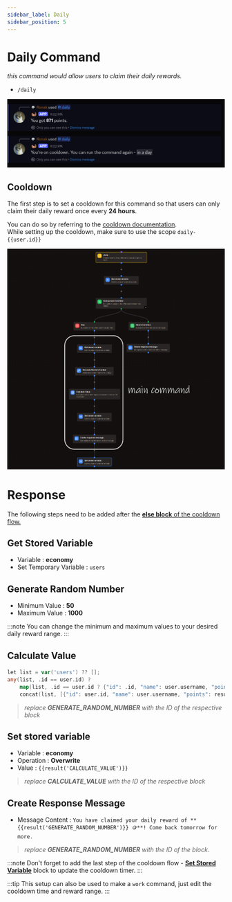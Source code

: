 ```yaml
---
sidebar_label: Daily
sidebar_position: 5
---
```


# Daily Command
*this command would allow users to claim their daily rewards.*
- `/daily`

![Demo](../../static/flows/eco/daily.png)

## Cooldown
The first step is to set a cooldown for this command so that users can only claim their daily reward once every **24 hours**.  

You can do so by referring to the [cooldown documentation](../cooldowns.md).  
While setting up the cooldown, make sure to use the scope `daily-{{user.id}}`

![FLow](../../static/flows/eco/daily_flow.png)

# Response
The following steps need to be added after the [**else block** of the cooldown flow.](../cooldowns.md#response)

## Get Stored Variable
- Variable : **economy**
- Set Temporary Variable : `users`

## Generate Random Number
- Minimum Value : **50**
- Maximum Value : **1000**

:::note
You can change the minimum and maximum values to your desired daily reward range.
:::

## Calculate Value
```go title="Expression"
let list = var('users') ?? [];
any(list, .id == user.id) ?
    map(list, .id == user.id ? {"id": .id, "name": user.username, "points": .points + result('GENERATE_RANDOM_NUMBER')} : #) :
    concat(list, [{"id": user.id, "name": user.username, "points": result('GENERATE_RANDOM_NUMBER')}])
```
> *replace **GENERATE_RANDOM_NUMBER** with the ID of the respective block*

## Set stored variable
- Variable : **economy**
- Operation : **Overwrite**
- Value : `{{result('CALCULATE_VALUE')}}`

> *replace **CALCULATE_VALUE** with the ID of the respective block*

## Create Response Message
- Message Content : `You have claimed your daily reward of **{{result('GENERATE_RANDOM_NUMBER')}} 🪙**! Come back tomorrow for more.`

> *replace **GENERATE_RANDOM_NUMBER** with the ID of the block.*

:::note
Don't forget to add the last step of the cooldown flow - [**Set Stored Variable**](../cooldowns.md#setting-variable-value) block to update the cooldown timer.
:::

:::tip
This setup can also be used to make a `work` command, just edit the cooldown time and reward range.
:::